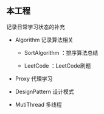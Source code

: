 ## 本工程

记录日常学习状态的补充

 - Algorithm 记录算法相关 
 
    - SortAlgorithm ：排序算法总结
     
    - LeetCode ：LeetCode刷题

 - Proxy 代理学习
 
 - DesignPattern 设计模式
 
 - MutiThread 多线程